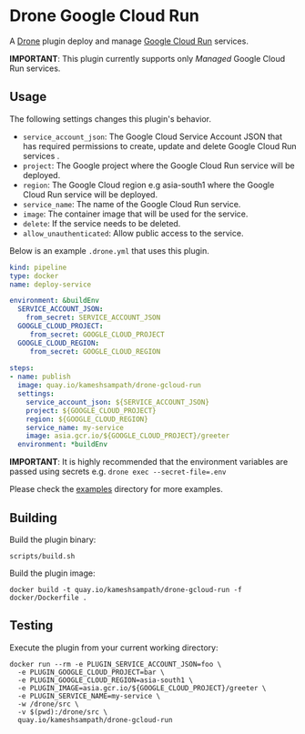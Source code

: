 # Drone Google Cloud Run

A [Drone](https://drone.io) plugin deploy and manage [Google Cloud Run](https://cloud.google.com/run/) services.

__IMPORTANT__: This plugin currently supports only *Managed* Google Cloud Run services.

## Usage

The following settings changes this plugin's behavior.

* `service_account_json`: The Google Cloud Service Account JSON that has required permissions to create, update and delete Google Cloud Run services .
* `project`: The Google project where the Google Cloud Run service will be deployed.
* `region`: The Google Cloud region e.g asia-south1 where the Google Cloud Run service will be deployed.
* `service_name`: The name of the Google Cloud Run service.
* `image`: The container image that will be used for the service.
* `delete`: If the service needs to be deleted.
* `allow_unauthenticated`: Allow public access to the service.

Below is an example `.drone.yml` that uses this plugin.

```yaml
kind: pipeline
type: docker
name: deploy-service

environment: &buildEnv
  SERVICE_ACCOUNT_JSON:
    from_secret: SERVICE_ACCOUNT_JSON
  GOOGLE_CLOUD_PROJECT:
     from_secret: GOOGLE_CLOUD_PROJECT
  GOOGLE_CLOUD_REGION:
     from_secret: GOOGLE_CLOUD_REGION
  
steps:
- name: publish
  image: quay.io/kameshsampath/drone-gcloud-run
  settings:
    service_account_json: ${SERVICE_ACCOUNT_JSON}
    project: ${GOOGLE_CLOUD_PROJECT}
    region: ${GOOGLE_CLOUD_REGION}
    service_name: my-service
    image: asia.gcr.io/${GOOGLE_CLOUD_PROJECT}/greeter
  environment: *buildEnv
```

__IMPORTANT__: It is highly recommended that the environment variables are passed using secrets e.g. `drone exec --secret-file=.env`

Please check the [examples](./examples/) directory for more examples.

## Building

Build the plugin binary:

```text
scripts/build.sh
```

Build the plugin image:

```text
docker build -t quay.io/kameshsampath/drone-gcloud-run -f docker/Dockerfile .
```

## Testing

Execute the plugin from your current working directory:

```text
docker run --rm -e PLUGIN_SERVICE_ACCOUNT_JSON=foo \
  -e PLUGIN_GOOGLE_CLOUD_PROJECT=bar \
  -e PLUGIN_GOOGLE_CLOUD_REGION=asia-south1 \
  -e PLUGIN_IMAGE=asia.gcr.io/${GOOGLE_CLOUD_PROJECT}/greeter \
  -e PLUGIN_SERVICE_NAME=my-service \
  -w /drone/src \
  -v $(pwd):/drone/src \
  quay.io/kameshsampath/drone-gcloud-run
```
